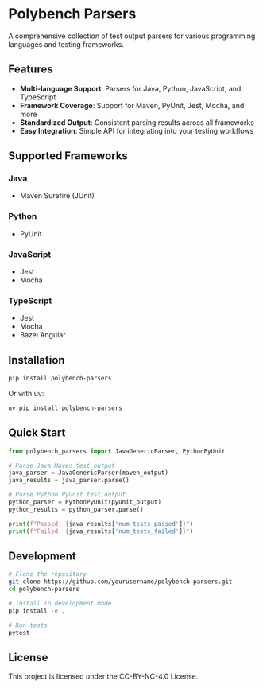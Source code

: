 # Polybench Parsers

A comprehensive collection of test output parsers for various programming languages and testing frameworks.

## Features

- **Multi-language Support**: Parsers for Java, Python, JavaScript, and TypeScript
- **Framework Coverage**: Support for Maven, PyUnit, Jest, Mocha, and more
- **Standardized Output**: Consistent parsing results across all frameworks
- **Easy Integration**: Simple API for integrating into your testing workflows

## Supported Frameworks

### Java
- Maven Surefire (JUnit)

### Python
- PyUnit

### JavaScript
- Jest
- Mocha

### TypeScript
- Jest
- Mocha
- Bazel Angular

## Installation

```bash
pip install polybench-parsers
```

Or with uv:

```bash
uv pip install polybench-parsers
```

## Quick Start

```python
from polybench_parsers import JavaGenericParser, PythonPyUnit

# Parse Java Maven test output
java_parser = JavaGenericParser(maven_output)
java_results = java_parser.parse()

# Parse Python PyUnit test output
python_parser = PythonPyUnit(pyunit_output)
python_results = python_parser.parse()

print(f"Passed: {java_results['num_tests_passed']}")
print(f"Failed: {java_results['num_tests_failed']}")
```

## Development

```bash
# Clone the repository
git clone https://github.com/yourusername/polybench-parsers.git
cd polybench-parsers

# Install in development mode
pip install -e .

# Run tests
pytest
```

## License

This project is licensed under the CC-BY-NC-4.0 License.
